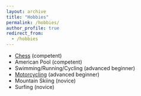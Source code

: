 ```yaml
---
layout: archive
title: "Hobbies"
permalink: /hobbies/
author_profile: true
redirect_from:
  - /hobbies
---
```


* [Chess](https://www.chess.com/stats/live/rapid/yaroslavburdin) (competent)
* American Pool (competent)
* Swimming/Running/Cycling (advanced beginner)
* [Motorcycling](motorcycling.md) (advanced beginner)
* Mountain Skiing (novice)
* Surfing (novice)